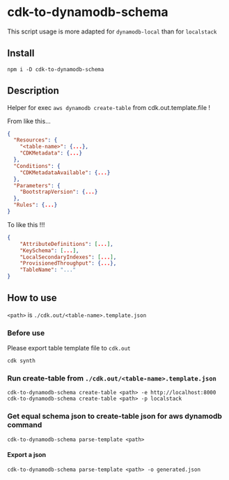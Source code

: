 # cdk-to-dynamodb-schema

This script usage is more adapted for `dynamodb-local` than for `localstack`

## Install

```
npm i -D cdk-to-dynamodb-schema
```

## Description

Helper for exec `aws dynamodb create-table` from cdk.out.template.file !

From like this...

```json
{
  "Resources": {
    "<table-name>": {...},
    "CDKMetadata": {...}
  },
  "Conditions": {
    "CDKMetadataAvailable": {...}
  },
  "Parameters": {
    "BootstrapVersion": {...}
  },
  "Rules": {...}
}
```

To like this !!!

```json
{
    "AttributeDefinitions": [...],
    "KeySchema": [...],
    "LocalSecondaryIndexes": [...],
    "ProvisionedThroughput": {...},
    "TableName": "..."
}
```

## How to use

`<path>` is `./cdk.out/<table-name>.template.json`

### Before use

Please export table template file to `cdk.out`

```
cdk synth
```

### Run create-table from `./cdk.out/<table-name>.template.json`

```
cdk-to-dynamodb-schema create-table <path> -e http://localhost:8000
cdk-to-dynamodb-schema create-table <path> -p localstack
```

### Get equal schema json to create-table json for aws dynamodb command

```
cdk-to-dynamodb-schema parse-template <path>
```

#### Export a json

```
cdk-to-dynamodb-schema parse-template <path> -o generated.json
```
